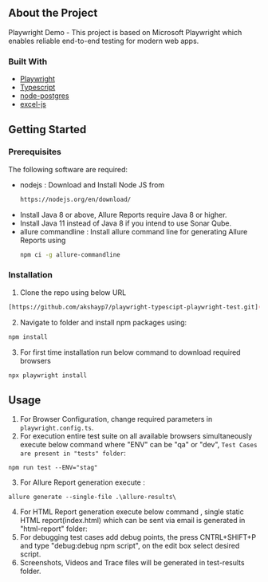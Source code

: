 ## About the Project

Playwright Demo - This project is based on Microsoft Playwright which enables reliable end-to-end testing for modern web apps.

### Built With

- [Playwright](https://playwright.dev)
- [Typescript](https://www.typescriptlang.org/)
- [node-postgres](https://github.com/brianc/node-postgres)
- [excel-js](https://github.com/exceljs/exceljs)

## Getting Started

### Prerequisites

The following software are required:

- nodejs : Download and Install Node JS from
  ```sh
  https://nodejs.org/en/download/
  ```
- Install Java 8 or above, Allure Reports require Java 8 or higher.
- Install Java 11 instead of Java 8 if you intend to use Sonar Qube.
- allure commandline : Install allure command line for generating Allure Reports using
  ```sh
  npm ci -g allure-commandline
  ```

### Installation

1. Clone the repo using below URL

```sh
[https://github.com/akshayp7/playwright-typescipt-playwright-test.git](https://github.com/lyhoang351/BookCart-Playwright.git)
```

2. Navigate to folder and install npm packages using:

```sh
npm install
```
3. For first time installation run below command to download required browsers

```sh
npx playwright install
```

<!-- USAGE EXAMPLES-->

## Usage

1. For Browser Configuration, change required parameters in `playwright.config.ts`.
2. For execution entire test suite on all available browsers simultaneously execute below command where "ENV" can be "qa" or "dev", `Test Cases are present in "tests" folder`:

```JS
npm run test --ENV="stag"
```

3. For Allure Report generation execute :

```JS
allure generate --single-file .\allure-results\
```
4. For HTML Report generation execute below command , single static HTML report(index.html) which can be sent via email is generated in "html-report" folder:
5. For debugging test cases add debug points, the press CNTRL+SHIFT+P and type "debug:debug npm script", on the edit box select desired script.
6. Screenshots, Videos and Trace files will be generated in test-results folder.

